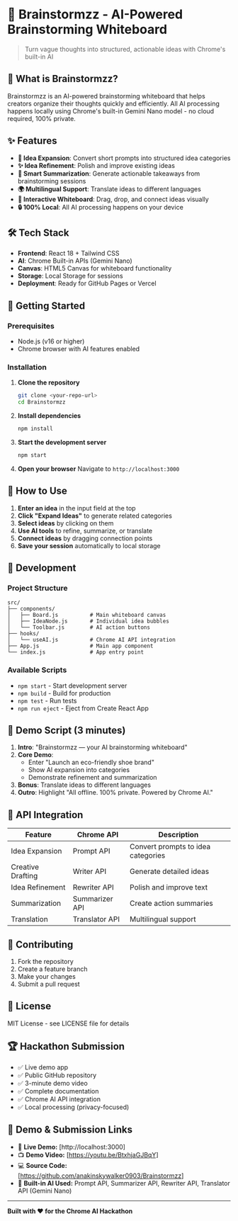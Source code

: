 # 🎯 Brainstormzz - AI-Powered Brainstorming Whiteboard

> Turn vague thoughts into structured, actionable ideas with Chrome's built-in AI

## 🚀 What is Brainstormzz?

Brainstormzz is an AI-powered brainstorming whiteboard that helps creators organize their thoughts quickly and efficiently. All AI processing happens locally using Chrome's built-in Gemini Nano model - no cloud required, 100% private.

## ✨ Features

- **🧠 Idea Expansion**: Convert short prompts into structured idea categories
- **✨ Idea Refinement**: Polish and improve existing ideas
- **📝 Smart Summarization**: Generate actionable takeaways from brainstorming sessions
- **🌍 Multilingual Support**: Translate ideas to different languages
- **🎨 Interactive Whiteboard**: Drag, drop, and connect ideas visually
- **🔒 100% Local**: All AI processing happens on your device

## 🛠️ Tech Stack

- **Frontend**: React 18 + Tailwind CSS
- **AI**: Chrome Built-in APIs (Gemini Nano)
- **Canvas**: HTML5 Canvas for whiteboard functionality
- **Storage**: Local Storage for sessions
- **Deployment**: Ready for GitHub Pages or Vercel

## 🚀 Getting Started

### Prerequisites
- Node.js (v16 or higher)
- Chrome browser with AI features enabled

### Installation

1. **Clone the repository**
   ```bash
   git clone <your-repo-url>
   cd Brainstormzz
   ```

2. **Install dependencies**
   ```bash
   npm install
   ```

3. **Start the development server**
   ```bash
   npm start
   ```

4. **Open your browser**
   Navigate to `http://localhost:3000`

## 🎯 How to Use

1. **Enter an idea** in the input field at the top
2. **Click "Expand Ideas"** to generate related categories
3. **Select ideas** by clicking on them
4. **Use AI tools** to refine, summarize, or translate
5. **Connect ideas** by dragging connection points
6. **Save your session** automatically to local storage

## 🔧 Development

### Project Structure
```
src/
├── components/
│   ├── Board.js          # Main whiteboard canvas
│   ├── IdeaNode.js       # Individual idea bubbles
│   └── Toolbar.js        # AI action buttons
├── hooks/
│   └── useAI.js          # Chrome AI API integration
├── App.js                # Main app component
└── index.js              # App entry point
```

### Available Scripts

- `npm start` - Start development server
- `npm build` - Build for production
- `npm test` - Run tests
- `npm run eject` - Eject from Create React App

## 🌟 Demo Script (3 minutes)

1. **Intro**: "Brainstormzz — your AI brainstorming whiteboard"
2. **Core Demo**: 
   - Enter "Launch an eco-friendly shoe brand"
   - Show AI expansion into categories
   - Demonstrate refinement and summarization
3. **Bonus**: Translate ideas to different languages
4. **Outro**: Highlight "All offline. 100% private. Powered by Chrome AI."

## 📝 API Integration

| Feature | Chrome API | Description |
|---------|------------|-------------|
| Idea Expansion | Prompt API | Convert prompts to idea categories |
| Creative Drafting | Writer API | Generate detailed ideas |
| Idea Refinement | Rewriter API | Polish and improve text |
| Summarization | Summarizer API | Create action summaries |
| Translation | Translator API | Multilingual support |

## 🤝 Contributing

1. Fork the repository
2. Create a feature branch
3. Make your changes
4. Submit a pull request

## 📄 License

MIT License - see LICENSE file for details

## 🏆 Hackathon Submission

- ✅ Live demo app
- ✅ Public GitHub repository
- ✅ 3-minute demo video
- ✅ Complete documentation
- ✅ Chrome AI API integration
- ✅ Local processing (privacy-focused)

## 🎥 Demo & Submission Links

- 🔗 **Live Demo:** [http://localhost:3000]
- 📺 **Demo Video:** [https://youtu.be/BtxhjaGJBqY]
- 💻 **Source Code:** [https://github.com/anakinskywalker0903/Brainstormzz]
- 🧠 **Built-in AI Used:** Prompt API, Summarizer API, Rewriter API, Translator API (Gemini Nano)


---

**Built with ❤️ for the Chrome AI Hackathon**
